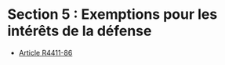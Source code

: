 # Section 5 : Exemptions pour les intérêts de la défense

* [Article R4411-86](./LEGIARTI000025732934.md)

